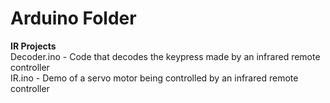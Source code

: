 # Arduino Folder

**IR Projects** <br/>
Decoder.ino - Code that decodes the keypress made by an infrared remote controller <br/>
IR.ino - Demo of a servo motor being controlled by an infrared remote controller

